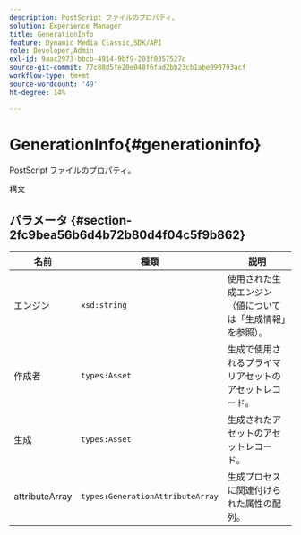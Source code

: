 ```yaml
---
description: PostScript ファイルのプロパティ。
solution: Experience Manager
title: GenerationInfo
feature: Dynamic Media Classic,SDK/API
role: Developer,Admin
exl-id: 9aac2973-bbcb-4914-9bf9-203f0357527c
source-git-commit: 77c88d5fe20e048f6fad2bb23cb1abe090793acf
workflow-type: tm+mt
source-wordcount: '49'
ht-degree: 14%

---
```


# GenerationInfo{#generationinfo}

PostScript ファイルのプロパティ。

構文

## パラメータ {#section-2fc9bea56b6d4b72b80d4f04c5f9b862}

| 名前 | 種類 | 説明 |
|---|---|---|
| エンジン | `xsd:string` | 使用された生成エンジン（値については「生成情報」を参照）。 |
| 作成者 | `types:Asset` | 生成で使用されるプライマリアセットのアセットレコード。 |
| 生成 | `types:Asset` | 生成されたアセットのアセットレコード。 |
| attributeArray | `types:GenerationAttributeArray` | 生成プロセスに関連付けられた属性の配列。 |
